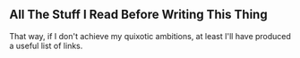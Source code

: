 ## All The Stuff I Read Before Writing This Thing

That way, if I don't achieve my quixotic ambitions, at least I'll have
produced a useful list of links.